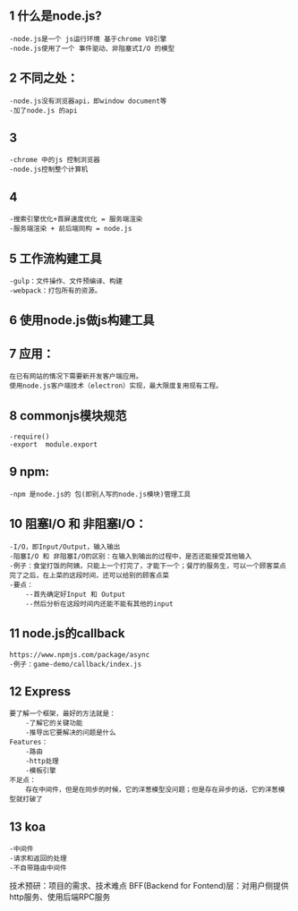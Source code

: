 ## 1 什么是node.js?
    -node.js是一个 js运行环境 基于chrome V8引擎
    -node.js使用了一个 事件驱动、非阻塞式I/O 的模型
## 2 不同之处：
    -node.js没有浏览器api，即window document等
    -加了node.js 的api
## 3 
    -chrome 中的js 控制浏览器
    -node.js控制整个计算机
## 4 
    -搜索引擎优化+首屏速度优化 = 服务端渲染
    -服务端渲染 + 前后端同构 = node.js
## 5 工作流构建工具
    -gulp：文件操作、文件预编译、构建
    -webpack：打包所有的资源。
## 6 使用node.js做js构建工具
## 7 应用：
    在已有网站的情况下需要新开发客户端应用。
    使用node.js客户端技术（electron）实现，最大限度复用现有工程。
## 8 commonjs模块规范
    -require()
    -export  module.export
## 9 npm:
    -npm 是node.js的 包(即别人写的node.js模块)管理工具
## 10 阻塞I/O 和 非阻塞I/O：
    -I/O，即Input/Output，输入输出
    -阻塞I/O 和 非阻塞I/O的区别：在输入到输出的过程中，是否还能接受其他输入
    -例子：食堂打饭的阿姨，只能上一个打完了，才能下一个；餐厅的服务生，可以一个顾客菜点完了之后，在上菜的这段时间，还可以给别的顾客点菜
    -要点：
        --首先确定好Input 和 Output
        --然后分析在这段时间内还能不能有其他的input
## 11 node.js的callback
    https://www.npmjs.com/package/async
    -例子：game-demo/callback/index.js
## 12 Express 
    要了解一个框架，最好的方法就是：
        -了解它的关键功能
        -推导出它要解决的问题是什么
    Features：
        -路由
        -http处理
        -模板引擎
    不足点：
        存在中间件，但是在同步的时候，它的洋葱模型没问题；但是存在异步的话，它的洋葱模型就打破了
## 13 koa
    -中间件
    -请求和返回的处理
    -不自带路由中间件

技术预研：项目的需求、技术难点
BFF(Backend for Fontend)层：对用户侧提供http服务、使用后端RPC服务